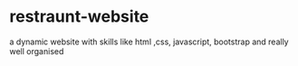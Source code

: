 # restraunt-website
a dynamic website with skills like html ,css, javascript, bootstrap and really well organised  
